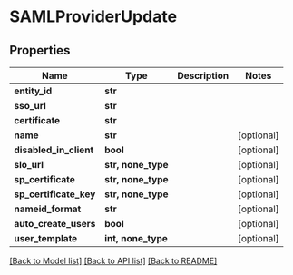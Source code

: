 # SAMLProviderUpdate


## Properties

Name | Type | Description | Notes
------------ | ------------- | ------------- | -------------
**entity_id** | **str** |  | 
**sso_url** | **str** |  | 
**certificate** | **str** |  | 
**name** | **str** |  | [optional] 
**disabled_in_client** | **bool** |  | [optional] 
**slo_url** | **str, none_type** |  | [optional] 
**sp_certificate** | **str, none_type** |  | [optional] 
**sp_certificate_key** | **str, none_type** |  | [optional] 
**nameid_format** | **str** |  | [optional] 
**auto_create_users** | **bool** |  | [optional] 
**user_template** | **int, none_type** |  | [optional] 

[[Back to Model list]](../#documentation-for-models) [[Back to API list]](../#documentation-for-api-endpoints) [[Back to README]](../)


